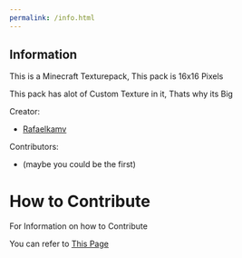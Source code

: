 ```yaml
---
permalink: /info.html
---
```

## Information
This is a Minecraft Texturepack, This pack is 16x16 Pixels

This pack has alot of Custom Texture in it, Thats why its Big

Creator:
* [Rafaelkamv](https://github.com/rafaelkamv)

Contributors:
* (maybe you could be the first)




# How to Contribute

For Information on how to Contribute

You can refer to [This Page](https://rafaelkamv.github.io/Final-Destinaton/items.html)
